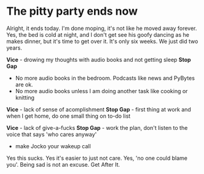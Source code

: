 # The pitty party ends now

Alright, it ends today.  I'm done moping, it's not like he moved away forever.
Yes, the bed is cold at night, and I don't get see his goofy dancing as he 
makes dinner, but it's time to get over it.  It's only six weeks.  We just did
two years.

**Vice** - drowing my thoughts with audio books and not getting sleep
**Stop Gap** 
- No more audio books in the bedroom.  Podcasts like news and PyBytes
are ok.
- No more audio books unless I am doing another task like cooking or knitting

**Vice** - lack of sense of acomplishment
**Stop Gap** - first thing at work and when I get home, do one small thing on 
to-do list

**Vice** - lack of give-a-fucks
**Stop Gap** - work the plan, don't listen to the voice that says 'who cares anyway'
- make Jocko your wakeup call

Yes this sucks.  Yes it's easier to just not care.  Yes, 'no one could blame you'. 
Being sad is not an excuse. Get After It.
